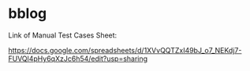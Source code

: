 # bblog

Link of Manual Test Cases Sheet:

https://docs.google.com/spreadsheets/d/1XVvQQTZxI49bJ_o7_NEKdj7-FUVQl4pHy6qXzJc6h54/edit?usp=sharing

